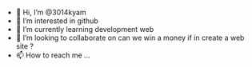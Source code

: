 - 👋 Hi, I’m @3014kyam
- 👀 I’m interested in github
- 🌱 I’m currently learning development web
- 💞️ I’m looking to collaborate on can we win a money if in create a web site ? 
- 📫 How to reach me ...

<!---
3014kyam/3014kyam is a ✨ special ✨ repository because its `README.md` (this file) appears on your GitHub profile.
You can click the Preview link to take a look at your changes.
--->
